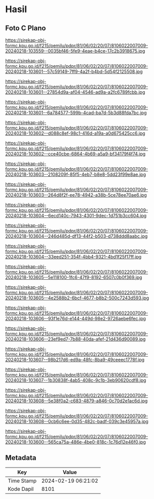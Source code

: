 # Hasil

## Foto C Plano

https://sirekap-obj-formc.kpu.go.id/f215/pemilu/pdpr/81/06/02/20/07/8106022007009-20240218-103559--0035bf46-5fe9-4eae-b4ce-17c2b3918675.jpg

https://sirekap-obj-formc.kpu.go.id/f215/pemilu/pdpr/81/06/02/20/07/8106022007009-20240218-103601--57c59149-7ff9-4a2f-b4bd-5d54f2125508.jpg

https://sirekap-obj-formc.kpu.go.id/f215/pemilu/pdpr/81/06/02/20/07/8106022007009-20240218-103601--27854d9a-af04-4546-ad9a-a2fc6789fcbb.jpg

https://sirekap-obj-formc.kpu.go.id/f215/pemilu/pdpr/81/06/02/20/07/8106022007009-20240218-103601--6a784577-599b-4cad-ba7d-5b3d88fda7bc.jpg

https://sirekap-obj-formc.kpu.go.id/f215/pemilu/pdpr/81/06/02/20/07/8106022007009-20240218-103602--d088c8ef-98c1-416d-a19a-a0d675425cc6.jpg

https://sirekap-obj-formc.kpu.go.id/f215/pemilu/pdpr/81/06/02/20/07/8106022007009-20240218-103602--cce40cbe-6864-4b69-a5a9-bf34179f4f74.jpg

https://sirekap-obj-formc.kpu.go.id/f215/pemilu/pdpr/81/06/02/20/07/8106022007009-20240218-103603--2108209f-85f5-4eb7-b8e8-5dd23f99e8ae.jpg

https://sirekap-obj-formc.kpu.go.id/f215/pemilu/pdpr/81/06/02/20/07/8106022007009-20240218-103603--264d8f2f-ee78-4942-a38b-5ce78ee70ae6.jpg

https://sirekap-obj-formc.kpu.go.id/f215/pemilu/pdpr/81/06/02/20/07/8106022007009-20240218-103604--6ecd140c-7943-4301-9dec-1d751b3cc604.jpg

https://sirekap-obj-formc.kpu.go.id/f215/pemilu/pdpr/81/06/02/20/07/8106022007009-20240218-103604--246d485d-df13-44f2-b503-d738ddd8aabc.jpg

https://sirekap-obj-formc.kpu.go.id/f215/pemilu/pdpr/81/06/02/20/07/8106022007009-20240218-103604--33eed251-354f-4bb4-9321-4bd1f25f17ff.jpg

https://sirekap-obj-formc.kpu.go.id/f215/pemilu/pdpr/81/06/02/20/07/8106022007009-20240218-103605--5e118100-1fc6-47f9-8192-6507c0b0f369.jpg

https://sirekap-obj-formc.kpu.go.id/f215/pemilu/pdpr/81/06/02/20/07/8106022007009-20240218-103605--4e2588b2-6bcf-4677-b8b2-500c7243d593.jpg

https://sirekap-obj-formc.kpu.go.id/f215/pemilu/pdpr/81/06/02/20/07/8106022007009-20240218-103606--93f1e76d-e144-449d-98e2-9726aebe6fec.jpg

https://sirekap-obj-formc.kpu.go.id/f215/pemilu/pdpr/81/06/02/20/07/8106022007009-20240218-103606--23ef9ed7-7b88-40da-afef-21d436d90089.jpg

https://sirekap-obj-formc.kpu.go.id/f215/pemilu/pdpr/81/06/02/20/07/8106022007009-20240218-103607--98b217d6-ed9a-48fc-8ba9-49ceeec1778f.jpg

https://sirekap-obj-formc.kpu.go.id/f215/pemilu/pdpr/81/06/02/20/07/8106022007009-20240218-103607--1b30838f-4ab5-408c-9c1b-3eb90620cdf8.jpg

https://sirekap-obj-formc.kpu.go.id/f215/pemilu/pdpr/81/06/02/20/07/8106022007009-20240218-103608--5e38f0a2-c683-4879-a846-0c70d2e1ac6d.jpg

https://sirekap-obj-formc.kpu.go.id/f215/pemilu/pdpr/81/06/02/20/07/8106022007009-20240218-103608--0cb6c6ee-0d35-482c-badf-039c3e45957a.jpg

https://sirekap-obj-formc.kpu.go.id/f215/pemilu/pdpr/81/06/02/20/07/8106022007009-20240218-103600--565ca75a-486e-4be0-818c-1c76d12e46f0.jpg


## Metadata

| Key        | Value               |
| ---------- | ------------------- |
| Time Stamp | 2024-02-19 06:21:02 |
| Kode Dapil | 8101                |



